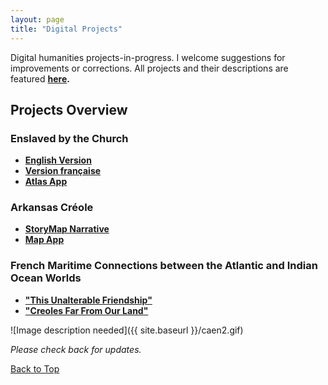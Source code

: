 ```yaml
---
layout: page
title: "Digital Projects"
---
```


Digital humanities projects-in-progress. I welcome suggestions for improvements or corrections. All projects and their descriptions are featured **[here](https://gislabualr.maps.arcgis.com/home/user.html?user=nmarvin1_GISandData).**

## Projects Overview

### Enslaved by the Church
- **[English Version](https://storymaps.arcgis.com/stories/68ea1822adba48acadb2848f40b29048)**
- **[Version française](https://storymaps.arcgis.com/stories/08351cc5814c4d6e9d1672145575b422)**
- **[Atlas App](https://gisanddata.maps.arcgis.com/apps/instant/sidebar/index.html?appid=7c1ad0aa41d941c88cdb8ec027f40c50)**

### Arkansas Créole
- **[StoryMap Narrative](https://storymaps.arcgis.com/stories/f7eb9937a53846c4ab0f1f1812d24a7c)**
- **[Map App](https://gisanddata.maps.arcgis.com/apps/instant/sidebar/index.html?appid=7e0613a6a0074e8b9218f3595ea8f106)**

### French Maritime Connections between the Atlantic and Indian Ocean Worlds
- **["This Unalterable Friendship"](https://storymaps.arcgis.com/stories/5a50f7f5c7824506a3256a0e8b496dcf)**
- **["Creoles Far From Our Land"](https://storymaps.arcgis.com/stories/a4727bb429634c28a27c7b217e345419)**

![Image description needed]({{ site.baseurl }}/caen2.gif)

*Please check back for updates.*

[Back to Top](#)

